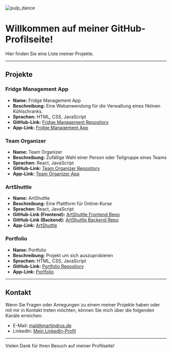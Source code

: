 ![pulp_dance](https://github.com/MartinDrus/MartinDrus/assets/106072182/acabfd11-18ef-4bb2-bf2c-fb4d3a5a05f1)

# Willkommen auf meiner GitHub-Profilseite! 

Hier finden Sie eine Liste meiner Projekte.

---

## Projekte

### Fridge Management App

- **Name:** Fridge Management App
- **Beschreibung:** Eine Webanwendung für die Verwaltung eines fiktiven Kühlschranks.
- **Sprachen:** HTML, CSS, JavaScript
- **GitHub-Link:** [Fridge Management Repository](https://github.com/MartinDrus/Fridge-Management-App)
- **App-Link:** [Fridge Management App](https://martindrus.github.io/Fridge-Management-App/)

### Team Organizer

- **Name:** Team Organizer
- **Beschreibung:** Zufällige Wahl einer Person oder Teilgruppe eines Teams 
- **Sprachen:** React, JavaScript
- **GitHub-Link:** [Team Organizer Repository](https://github.com/MartinDrus/team-organizer)
- **App-Link:** [Team Organizer App](https://team-organizer-one.vercel.app/)

### ArtShuttle

- **Name:** ArtShuttle
- **Beschreibung:** Eine Plattform für Online-Kurse
- **Sprachen:** React, JavaScript
- **GitHub-Link (Frontend):** [ArtShuttle Frontend Repo](https://github.com/MaNiMa-Final-Project/Frontend)
- **GitHub-Link (Backend):** [ArtShuttle Backend Repo](https://github.com/MaNiMa-Final-Project/Backend)
- **App-Link:** [ArtShuttle](https://frontend-red-nine.vercel.app/)

### Portfolio

- **Name:** Portfolio
- **Beschreibung:** Projekt um sich auszuprobieren 
- **Sprachen:** HTML, CSS, JavaScript
- **GitHub-Link:** [Portfolio Repository](https://github.com/MartinDrus/Portfolio-Project)
- **App-Link:** [Portfolio](https://portfolio-project-three-tau.vercel.app/)

---

## Kontakt

Wenn Sie Fragen oder Anregungen zu einem meiner Projekte haben oder mit mir in Kontakt treten möchten, können Sie mich über die folgenden Kanäle erreichen:

- E-Mail: [mail@martindrus.de](mailto:mail@martindrus.de)
- LinkedIn: [Mein LinkedIn-Profil](https://www.linkedin.com/in/martin-drus/)

---

Vielen Dank für Ihren Besuch auf meiner Profilseite!
